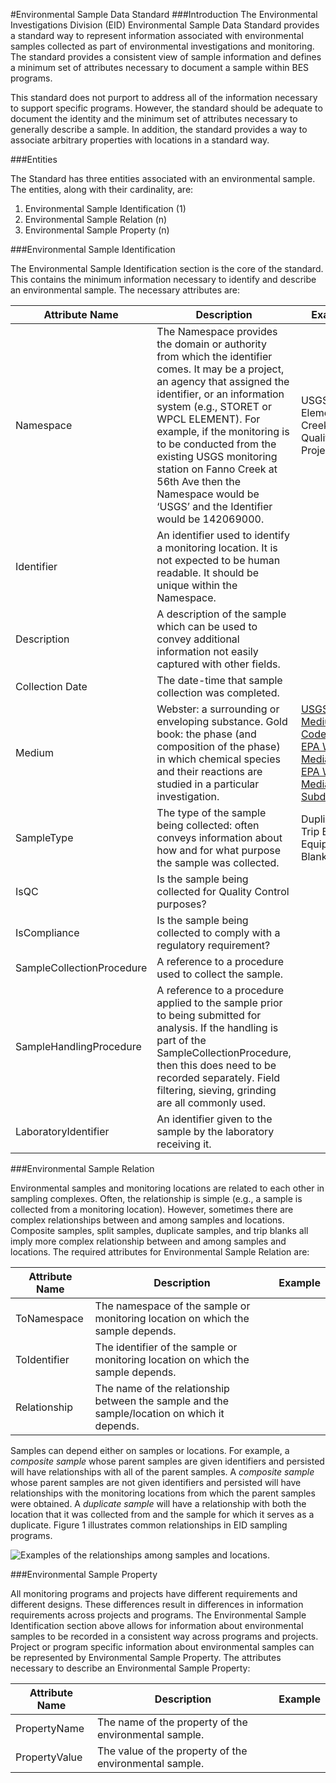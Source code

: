 #Environmental Sample Data Standard
###Introduction
The Environmental Investigations Division (EID) Environmental Sample Data Standard provides a standard way to represent information associated with environmental samples collected as part of environmental investigations and monitoring. The standard provides a consistent view of sample information and defines a minimum set of attributes necessary to document a sample within BES programs.

This standard does not purport to address all of the information necessary to support specific programs. However, the standard should be adequate to document the identity and the minimum set of attributes necessary to generally describe a sample. In addition, the standard provides a way to associate arbitrary properties with locations in a standard way.

###Entities

The Standard has three entities associated with an environmental sample. The entities, along with their cardinality, are:

1. Environmental Sample Identification (1)
2. Environmental Sample Relation (n)
3. Environmental Sample Property (n)

###Environmental Sample Identification

The Environmental Sample Identification section is the core of the standard. This contains the minimum information necessary to identify and describe an environmental sample. The necessary attributes are:

Attribute Name | Description | Examples
---------------|--------------|----------
Namespace	  | The Namespace provides the domain or authority from which the identifier comes. It may be a project, an agency that assigned the identifier, or an information system (e.g., STORET or WPCL ELEMENT). For example, if the monitoring is to be conducted from the existing USGS monitoring station on Fanno Creek at 56th Ave  then the Namespace would be ‘USGS’ and the Identifier would be 142069000. |	USGS,WPCL Element,Tryon Creek Water Quality Project
Identifier  | An identifier used to identify a monitoring location. It is not expected to be human readable. It should be unique within the Namespace.	
Description	| A description of the sample which can be used to convey additional information not easily captured with other fields.	
Collection Date | The date-time that sample collection was completed.
Medium	        | Webster: a surrounding or enveloping substance. Gold book: the phase (and composition of the phase) in which chemical species and their reactions are studied in a particular investigation.	| [USGS Medium Codes](http://help.waterdata.usgs.gov/medium_cd)<br>[EPA WQX Media](http://cdx.epa.gov/wqx/download/DomainValues/ActivityMedia.zip)<br>[EPA WQX Media Subdivision](http://cdx.epa.gov/wqx/download/DomainValues/ActivityMediaSubdivision.zip)
SampleType      | The type of the sample being collected: often conveys information about how and for what purpose the sample was collected. |Duplicate<br>Trip Blank<br>Equipment Blank
IsQC            | Is the sample being collected for Quality Control purposes?	
IsCompliance              | Is the sample being collected to comply with a regulatory requirement?	|
SampleCollectionProcedure	| A reference to a procedure used to collect the sample. |
SampleHandlingProcedure  	| A reference to a procedure applied to the sample prior to being submitted for analysis. If the handling is part of the SampleCollectionProcedure, then this does need to be recorded separately.	Field filtering, sieving, grinding are all commonly used. |
LaboratoryIdentifier      | An identifier given to the sample by the laboratory receiving it.|

###Environmental Sample Relation

Environmental samples and monitoring locations are related to each other in sampling complexes. Often, the relationship is simple (e.g., a sample is collected from a monitoring location). However, sometimes there are complex relationships between and among samples and locations. Composite samples, split samples, duplicate samples, and trip blanks all imply more complex relationship between and among samples and locations. The required attributes for Environmental Sample Relation are:

Attribute Name |	Description |	Example
---------------|--------------|----------
ToNamespace  |	The namespace of the sample or monitoring location on which the sample depends. |
ToIdentifier | The identifier of the sample or monitoring location on which the sample depends. |
Relationship |	The name of the relationship between the sample and the sample/location on which it depends. |


Samples can depend either on samples or locations. For example, a *composite sample* whose parent samples are given identifiers and persisted will have relationships with all of the parent samples. A *composite sample* whose parent samples are not given identifiers and persisted will have relationships with the monitoring locations from which the parent samples were obtained. A *duplicate sample* will have a relationship with both the location that it was collected from and the sample for which it serves as a duplicate. Figure 1 illustrates common relationships in EID sampling programs.

![Examples of the relationships among samples and locations.](https://github.com/jasonelaw/eid-sample/img/relationships.png "Figure 1: Examples of the relationships among samples and between samples and locations.")

###Environmental Sample Property

All monitoring programs and projects have different requirements and different designs. These differences result in differences in information requirements across projects and programs. The Environmental Sample Identification section above allows for information about environmental samples to be recorded in a consistent way across programs and projects. Project or program specific information about environmental samples can be represented by Environmental Sample Property. The attributes necessary to describe an Environmental Sample Property:

Attribute Name | Description | Example
---------------|-------------|----------
PropertyName | The name of the property of the environmental sample. |	
PropertyValue | The value of the property of the environmental sample. |


